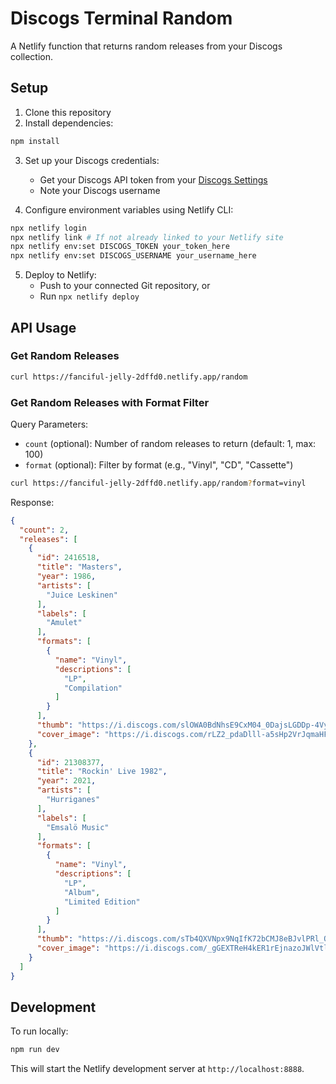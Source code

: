 # Discogs Terminal Random

A Netlify function that returns random releases from your Discogs collection.

## Setup

1. Clone this repository
2. Install dependencies:
```bash
npm install
```
3. Set up your Discogs credentials:
   - Get your Discogs API token from your [Discogs Settings](https://www.discogs.com/settings/developers)
   - Note your Discogs username

4. Configure environment variables using Netlify CLI:
```bash
npx netlify login
npx netlify link # If not already linked to your Netlify site
npx netlify env:set DISCOGS_TOKEN your_token_here
npx netlify env:set DISCOGS_USERNAME your_username_here
```

5. Deploy to Netlify:
   - Push to your connected Git repository, or
   - Run `npx netlify deploy`

## API Usage

### Get Random Releases

```bash
curl https://fanciful-jelly-2dffd0.netlify.app/random
```

### Get Random Releases with Format Filter

Query Parameters:
- `count` (optional): Number of random releases to return (default: 1, max: 100)
- `format` (optional): Filter by format (e.g., "Vinyl", "CD", "Cassette")

```bash
curl https://fanciful-jelly-2dffd0.netlify.app/random?format=vinyl
```

Response:
```json
{
  "count": 2,
  "releases": [
    {
      "id": 2416518,
      "title": "Masters",
      "year": 1986,
      "artists": [
        "Juice Leskinen"
      ],
      "labels": [
        "Amulet"
      ],
      "formats": [
        {
          "name": "Vinyl",
          "descriptions": [
            "LP",
            "Compilation"
          ]
        }
      ],
      "thumb": "https://i.discogs.com/slOWA0BdNhsE9CxM04_0DajsLGDDp-4VyCksifPQ-Xg/rs:fit/g:sm/q:40/h:150/w:150/czM6Ly9kaXNjb2dz/LWRhdGFiYXNlLWlt/YWdlcy9SLTI0MTY1/MTgtMTQ4MzkwMDA2/Ny03MDc2LmpwZWc.jpeg",
      "cover_image": "https://i.discogs.com/rLZ2_pdaDlll-a5sHp2VrJqmaHF9-7OYgDPR1mP41qw/rs:fit/g:sm/q:90/h:600/w:600/czM6Ly9kaXNjb2dz/LWRhdGFiYXNlLWlt/YWdlcy9SLTI0MTY1/MTgtMTQ4MzkwMDA2/Ny03MDc2LmpwZWc.jpeg"
    },
    {
      "id": 21308377,
      "title": "Rockin' Live 1982",
      "year": 2021,
      "artists": [
        "Hurriganes"
      ],
      "labels": [
        "Emsalö Music"
      ],
      "formats": [
        {
          "name": "Vinyl",
          "descriptions": [
            "LP",
            "Album",
            "Limited Edition"
          ]
        }
      ],
      "thumb": "https://i.discogs.com/sTb4QXVNpx9NqIfK72bCMJ8eBJvlPRl_O_eOviJ-qZo/rs:fit/g:sm/q:40/h:150/w:150/czM6Ly9kaXNjb2dz/LWRhdGFiYXNlLWlt/YWdlcy9SLTIxMzA4/Mzc3LTE2Mzk0NjY0/NTEtMzg1Ny5qcGVn.jpeg",
      "cover_image": "https://i.discogs.com/_gGEXTReH4kER1rEjnazoJWlVtlYYbpUjhRJ56LmjIo/rs:fit/g:sm/q:90/h:600/w:597/czM6Ly9kaXNjb2dz/LWRhdGFiYXNlLWlt/YWdlcy9SLTIxMzA4/Mzc3LTE2Mzk0NjY0/NTEtMzg1Ny5qcGVn.jpeg"
    }
  ]
}
```

## Development

To run locally:
```bash
npm run dev
```

This will start the Netlify development server at `http://localhost:8888`.
